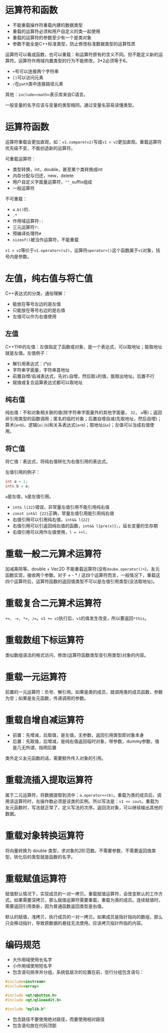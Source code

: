 # 运算符和函数

- 不能重载操作符重载内建的数据类型
- 重载的运算符必须和用户自定义的类一起使用
- 重载的运算符的参数至少有一个是类对象
- 参数不能全是C++标准类型，防止修改标准数据类型的运算性质

运算符可以看成函数，也可以重载：和运算符原有的含义不同。但不能定义新的运算符。运算符作用域内置类型的行为不能修改，3*2必须等于6。

- `+`号可以连接两个字符串
- `[]`可以访问元素
- `/`在`path`类中连接路径元素

其他：`include<cmath>`表示库来自C语言。

一般变量的名字应该与变量的类型相同，通过变量名容易读懂类型。

# 运算符函数

运算符重载会更加直观，如：`v1.compare(v2)`写成`v1 < v2`更加直观。重载运算符优先级不变，不能创造新的运算符。

可重载运算符：
- 类型转换，int，double，甚至某个类转换成int
- 内存分配与归还，new，delete
- 用户自定义字面量运算符，`""_`suffix组成
- 一般运算符

不可重载：
- `a.b()`的`.`
- `.*`
- 作用域运算符`::`
- 三元运算符`?:`
- 预编译处理符`#`
- `sizeof()`被当作运算符，不能重载

`v1 < v2`等价于`v1.operator<(v2)`，运算符`operator<()`这个函数属于`v1`对象，括号内是参数。

# 左值，纯右值与将亡值

C++表达式的分类，通俗理解：
- 能放在等号左边的是左值
- 只能放在等号右边的是右值
- 左值可以作为右值使用

## 左值

C++11中的左值：左值指定了函数或对象，是一个表达式，可以取地址；能取地址就是左值。左值例子：
- 解引用表达式：(*p)
- 字符串字面量，字符串首地址
- 前置自增/自减表达式，先对`i`自增，然后取`i`的值，能取出地址。后置不行
- 赋值或复合运算表达式都可以取地址

## 纯右值

纯右值：不和对象相关联的值(除字符串字面量外的其他字面量， `32`， `a`等)；返回非引用类型的函数调用；匿名的临时对象；后置自增自减(先取地址，然后自增)；算术(`a+b`)、逻辑(`a||b`)和关系表达式(`a<b`)；取地址(`&x`)；左值可以当成右值使用。

## 将亡值

将亡值：表达式，将纯右值转化为右值引用的表达式。

左值引用的例子：
```C++
int a = 1;
int& b = a;
```
`a`是左值，`b`是左值引用。

- `int& l{22}`错误，非常量左值引用不能引用纯右值
- `const int&l {22}`正确，常量左值引用能引用纯右值
- 右值引用可以引用纯右值，`int&& l{22}`
- 右值引用可以引返回纯右值的函数，`int&& l{pre(x)};`，延长变量的生存期
- 右值引用可以用作左值使用，`l = ++l;`

# 重载一般二元算术运算符

加减乘除等。double + Vec2D 不能重载运算符(没有`doube.operator()+`)，友元函数实现，接收两个参数。对于 + - * / 这四个运算符而言，一般情况下，重载这四个运算符后，运算符函数的返回值类型不可以是左值引用类型(没法取地址)。

# 重载复合二元算术运算符

`+=, -=, *=, /=`。`v1 += v2`执行后，`v1`的值发生改变，所以要返回`*this`。

# 重载数组下标运算符

类似数组语法的格式访问、修改(运算符函数类型变引用类型)对象的内容。

# 重载一元运算符

前置的一元运算符：负号、解引用。如果是类的成员，就调用类的成员函数，参数为空；如果是友元函数，传递调用的参数。

# 重载自增自减运算符

- 前置：先增减，后取值，是左值，无参数，返回引用类型即对象本身
- 后置：先取值，后增减，是纯右值返回临时对象，带参数，dummy参数，值是几无所谓，指明后置

类外定义友元函数的话，需要额外传入对象的引用。

# 重载流插入提取运算符

属于二元运算符，将数据提取到流中：`a.operator<<(b)`。重载为类的成员后，调用该运算符时，左操作数必须是该类的实例。所以写法是：`v1 << cout`。重载为友元函数时，写法就正常了，定义写法的次序。返回流对象，可以继续输出其他的数据。

# 重载对象转换运算符

将向量转换为 double 类型，求对象的2阶范数。不需要参数，不需要返回值类型，转化后的类型就是函数的名字。

# 重载赋值运算符

赋值默认情况下，实现成员的一对一拷贝。重载赋值运算符，会改变默认的工作方式。如果需要深拷贝，那么赋值运算符需要重载，重载为类的成员。连续赋值时，需要返回引用类新，因为普通函数返回类型是右值。

默认的赋值，浅拷贝，执行成员的一对一拷贝。如果成员是指针指向的数组，那么只会移动指针，导致原数据的悬挂无法使用。应该拷贝指针所指的内容。

# 编码规范

- 大作用域使用长名字
- 小作用域使用短名字
- 包含语句排序并分组，系统低层次的位置在前，空行分组包含语句：
```C++
#include<iostream>
#include<array>

#include <qt/qbutton.h>
#include <qt/qlineedit.h>

#include "mylib.h"
```
- 包含路径不要使用绝对路径，而要使用相对路径
- 包含语句放在代码顶部
